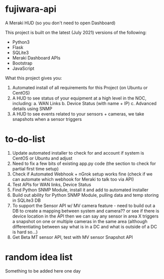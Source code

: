 # fujiwara-api

A Meraki HUD (so you don't need to open Dashboard)

This project is built on the latest (July 2021) versions of the following:
- Python3
- Flask
- SQLite3
- Meraki Dashboard APIs
- Bootstrap
- JavaScript

What this project gives you:
1. Automated install of all requirements for this Project (on Ubuntu or CentOS)
2. A HUD to see status of your equipment at a high level in the NOC, including:
	a. WAN Links
	b. Device Status (with name + IP)
	c. Advanced details using SNMP
3. A HUD to see events related to your sensors + cameras, we take snapshots when a sensor triggers

# to-do-list

1. Update automated installer to check for and account if system is CentOS or Ubuntu and adjust
2. Need to fix a few bits of existing app.py code (the section to check for partial first time setup)
3. Check if Automated Webhook + nGrok setup works fine (check if we can automate which webhook for Meraki to talk too via API)
4. Test APIs for WAN links, Device Status
5. Find Python SNMP Module, install it and add to automated installer
6. Build out ability for Python SNMP Module, pulling data and temp storing in SQLite3 DB
7. To support the Sensor API w/ MV camera feature - need to build out a DB to create a mapping between system and camera?? or see if there is device location in the API then we can say any sensor in area X triggers a snapshot on one or multiple cameras in the same area (although differentiating between say what is in a DC and what is outside of a DC is hard so...)
8. Get Beta MT sensor API, test with MV sensor Snapshot API

# random idea list

Something to be added here one day
